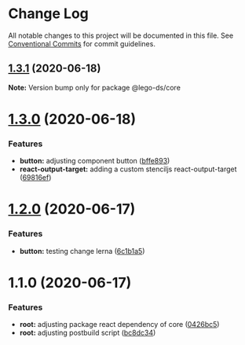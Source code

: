 # Change Log

All notable changes to this project will be documented in this file.
See [Conventional Commits](https://conventionalcommits.org) for commit guidelines.

## [1.3.1](https://github.com/victormath12/lego-ds/compare/@lego-ds/core@1.3.0...@lego-ds/core@1.3.1) (2020-06-18)

**Note:** Version bump only for package @lego-ds/core





# [1.3.0](https://github.com/victormath12/lego-ds/compare/@lego-ds/core@1.2.0...@lego-ds/core@1.3.0) (2020-06-18)


### Features

* **button:** adjusting component button ([bffe893](https://github.com/victormath12/lego-ds/commit/bffe8935ce52f0bd64f0d00137d59019cf26b0b6))
* **react-output-target:** adding a custom stenciljs react-output-target ([69816ef](https://github.com/victormath12/lego-ds/commit/69816efab5508c4049fd33bf52685be61e8b5710))





# [1.2.0](https://github.com/victormath12/lego-ds/compare/@lego-ds/core@1.1.0...@lego-ds/core@1.2.0) (2020-06-17)


### Features

* **button:** testing change lerna ([6c1b1a5](https://github.com/victormath12/lego-ds/commit/6c1b1a5dcefdb30c055f277637faf7b0f32c4c08))





# 1.1.0 (2020-06-17)


### Features

* **root:** adjusting package react dependency of core ([0426bc5](https://github.com/victormath12/lego-ds/commit/0426bc59719a6d3f1960de082dd96ecbef362d3e))
* **root:** adjusting postbuild script ([bc8dc34](https://github.com/victormath12/lego-ds/commit/bc8dc3434ab219eb7d5aef0f2ad7992be544a8be))
